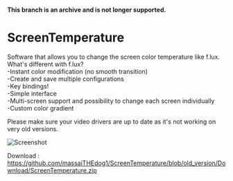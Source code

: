#### This branch is an archive and is not longer supported.

# ScreenTemperature

Software that allows you to change the screen color temperature like f.lux.  
What's different with f.lux?  
-Instant color modification (no smooth transition)  
-Create and save multiple configurations  
-Key bindings!  
-Simple interface  
-Multi-screen support and possibility to change each screen individually  
-Custom color gradient  

Please make sure your video drivers are up to date as it's not working on very old versions.
  
![Screenshot](Screenshots/Screenshot1.jpg)  
  
Download : https://github.com/massaiTHEdog1/ScreenTemperature/blob/old_version/Download/ScreenTemperature.zip
